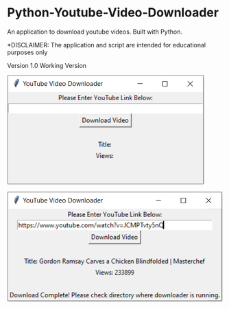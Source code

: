 # Python-Youtube-Video-Downloader
 An application to download youtube videos. Built with Python. 
 
*DISCLAIMER: The application and script are intended for educational purposes only

 Version 1.0 Working Version
 
 ![Capture1](https://github.com/DaoudAli/Python-Youtube-Video-Downloader/blob/master/captures/capture1.PNG)
 
 ![Capture2](https://github.com/DaoudAli/Python-Youtube-Video-Downloader/blob/master/captures/capture2.PNG)




